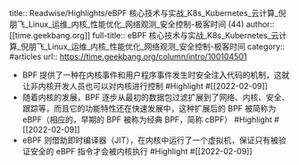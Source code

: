 title:: Readwise/Highlights/eBPF 核心技术与实战_K8s_Kubernetes_云计算_倪朋飞_Linux_运维_内核_性能优化_网络观测_安全控制-极客时间 (44)
author:: [[time.geekbang.org]]
full-title:: eBPF 核心技术与实战_K8s_Kubernetes_云计算_倪朋飞_Linux_运维_内核_性能优化_网络观测_安全控制-极客时间
category:: #articles
url:: https://time.geekbang.org/column/intro/100104501

- BPF 提供了一种在内核事件和用户程序事件发生时安全注入代码的机制，这就让非内核开发人员也可以对内核进行控制 #Highlight #[[2022-02-09]]
- 随着内核的发展，BPF 逐步从最初的数据包过滤扩展到了网络、内核、安全、跟踪等，而且它的功能特性还在快速发展中，这种扩展后的 BPF 被简称为 eBPF（相应的，早期的 BPF 被称为经典 BPF，简称 cBPF） #Highlight #[[2022-02-09]]
- eBPF 则借助即时编译器（JIT），在内核中运行了一个虚拟机，保证只有被验证安全的 eBPF 指令才会被内核执行 #Highlight #[[2022-02-09]]